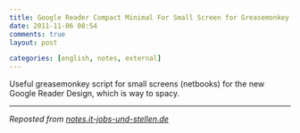```yaml
---
title: Google Reader Compact Minimal For Small Screen for Greasemonkey
date: 2011-11-06 00:54
comments: true
layout: post

categories: [english, notes, external]
---
```

 Useful greasemonkey script for small screens (netbooks) for the new Google Reader Design, which is way to spacy. 

---
<i>Reposted from <a href='http://notes.it-jobs-und-stellen.de/notes/27' rel='canonical'>notes.it-jobs-und-stellen.de</a></i>
